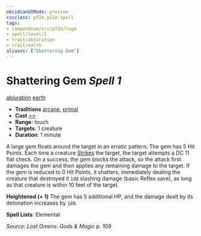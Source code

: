 ```yaml
---
obsidianUIMode: preview
cssclass: pf2e,pf2e-spell
tags:
- compendium/src/pf2e/logm
- spell/level/1
- trait/abjuration
- trait/earth
aliases: ["Shattering Gem"]
---
```

# Shattering Gem *Spell 1*   
[abjuration](abjuration.md "Abjuration School Trait")  [earth](earth.md "Earth Energy & Element Trait")  

- **Traditions** [arcane](arcane.md "Arcane Tradition Trait"), [primal](primal.md "Primal Tradition Trait")
- **Cast** [>>](chapter-9-playing-the-game.md#Actions "Two-Action") 
- **Range**: touch
- **Targets**: 1 creature
- **Duration**: 1 minute

A large gem floats around the target in an erratic pattern. The gem has 5 Hit Points. Each time a creature [Strikes](strike.md) the target, the target attempts a DC 11 flat check. On a success, the gem blocks the attack, so the attack first damages the gem and then applies any remaining damage to the target. If the gem is reduced to 0 Hit Points, it shatters, immediately dealing the creature that destroyed it `1d8` slashing damage (basic Reflex save), as long as that creature is within 10 feet of the target.

**Heightened (+ 1)** The gem has 5 additional HP, and the damage dealt by its detonation increases by `1d8`.

**Spell Lists**: Elemental

*Source: Lost Omens: Gods & Magic p. 109*